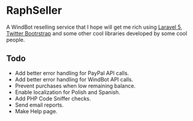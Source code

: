 # RaphSeller

A WindBot reselling service that I hope will get me rich using [Laravel 5](http://laravel.com),
[Twitter Bootrstrap](http://getbootstrap.com) and some other cool libraries
developed by some cool people.

## Todo

- Add better error handling for PayPal API calls.
- Add better error handling for WindBot API calls.
- Prevent purchases when low remaining balance.
- Enable localization for Polish and Spanish.
- Add PHP Code Sniffer checks.
- Send email reports.
- Make Help page.